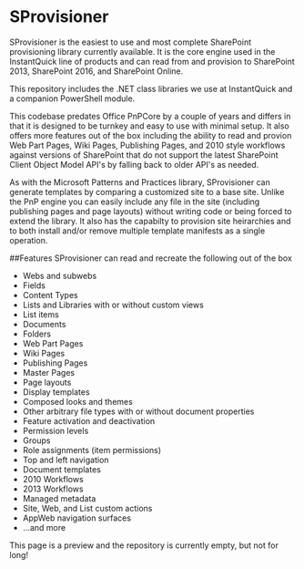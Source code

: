 # SProvisioner
SProvisioner is the easiest to use and most complete SharePoint provisioning library currently available. It is the core engine used in the InstantQuick line of products and can read from and provision to SharePoint 2013, SharePoint 2016, and SharePoint Online.

This repository includes the .NET class libraries we use at InstantQuick and a companion PowerShell module.

This codebase predates Office PnPCore by a couple of years and differs in that it is designed to be turnkey and easy to use with minimal setup. It also offers more features out of the box including the ability to read and provion Web Part Pages, Wiki Pages,  Publishing Pages, and 2010 style workflows against versions of SharePoint that do not support the latest SharePoint Client Object Model API's by falling back to older API's as needed.

As with the Microsoft Patterns and Practices library, SProvisioner can generate templates by comparing a customized site to a base site. Unlike the PnP engine you can easily include any file in the site (including publishing pages and page layouts) without writing code or being forced to extend the library. It also has the capabilty to provision site heirarchies and to both install and/or remove multiple template manifests as a single operation. 
 
##Features
SProvisioner can read and recreate the following out of the box
+ Webs and subwebs
+ Fields
+ Content Types
+ Lists and Libraries with or without custom views
+ List items
+ Documents
+ Folders
+ Web Part Pages
+ Wiki Pages
+ Publishing Pages
+ Master Pages
+ Page layouts
+ Display templates
+ Composed looks and themes
+ Other arbitrary file types with or without document properties
+ Feature activation and deactivation
+ Permission levels
+ Groups
+ Role assignments (item permissions)
+ Top and left navigation
+ Document templates
+ 2010 Workflows
+ 2013 Workflows
+ Managed metadata
+ Site, Web, and List custom actions
+ AppWeb navigation surfaces
+ ...and more
 
This page is a preview and the repository is currently empty, but not for long!

